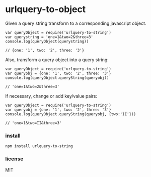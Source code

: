 # urlquery-to-object

Given a query string transform to a corresponding javascript object.

```
var queryObject = require('urlquery-to-string')
var querystring = 'one=1&two=2&three=3'
console.log(queryObject(querystring))

// {one: '1', two: '2', three: '3'}
```

Also, transform a query object into a query string:
```
var queryObject = require('urlquery-to-string')
var queryobj = {one: '1', two: '2', three: '3'}
console.log(queryObject.queryString(queryobj))

// 'one=1&two=2&three=3'
```

If necessary, change or add key/value pairs:
```
var queryObject = require('urlquery-to-string')
var queryobj = {one: '1', two: '2', three: '3'}
console.log(queryObject.queryString(queryobj, {two:'II'}))

// 'one=1&two=II&three=3'
```

### install

```
npm install urlquery-to-string
```

### license

MIT

